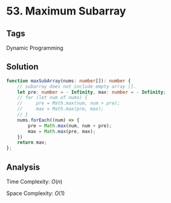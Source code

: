 # 53. Maximum Subarray

## Tags

Dynamic Programming

## Solution

```TypeScript
function maxSubArray(nums: number[]): number {
    // subarray does not include empty array [].
    let pre: number = - Infinity, max: number = - Infinity;
    // for (let num of nums) {
    //     pre = Math.max(num, num + pre);
    //     max = Math.max(pre, max);
    // }
    nums.forEach((num) => {
        pre = Math.max(num, num + pre);
        max = Math.max(pre, max);
    })
    return max;
};

```

## Analysis

Time Complexity: $O(n)$

Space Complexity: $O(1)$
